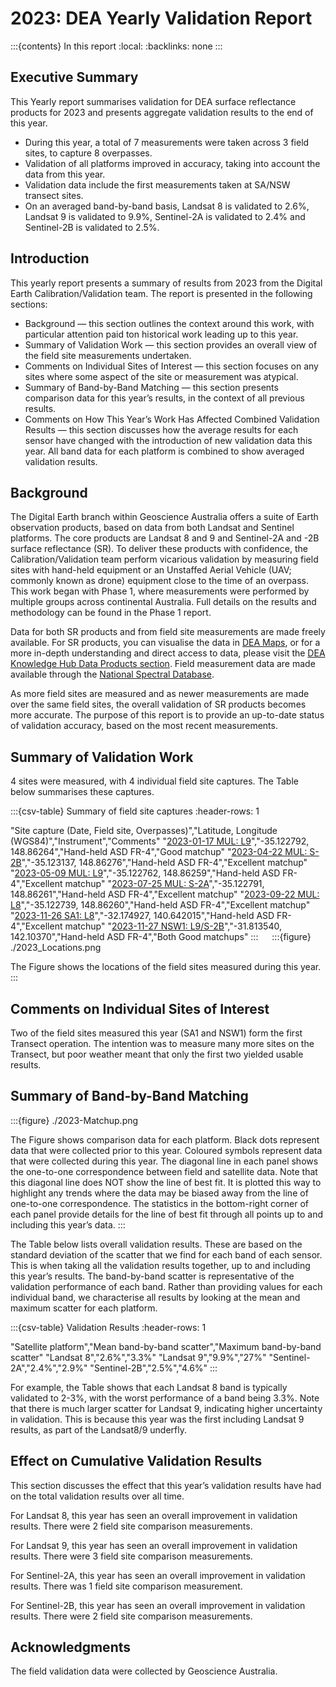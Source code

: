 # 2023: DEA Yearly Validation Report

:::{contents} In this report
:local:
:backlinks: none
:::

## Executive Summary

This Yearly report summarises validation for DEA surface reflectance products for 2023
and presents aggregate validation results to the end of this year.

* During this year, a total of 7 measurements were taken across 3 field sites, to capture 8 overpasses.
* Validation of all platforms improved in accuracy, taking into account the data from this year.
* Validation data include the first measurements taken at SA/NSW transect sites.
* On an averaged band-by-band basis, Landsat 8 is validated to 2.6%, Landsat 9 is validated to 9.9%, Sentinel-2A is validated to 2.4% and Sentinel-2B is validated to 2.5%.

## Introduction

This yearly report presents a summary of results from 2023 from the Digital Earth
Calibration/Validation team. The report is presented in the following sections:

* Background &mdash; this section outlines the context around this work, with particular attention paid ton historical work leading up to this year.
* Summary of Validation Work &mdash; this section provides an overall view of the field site measurements undertaken.
* Comments on Individual Sites of Interest &mdash; this section focuses on any sites where some aspect of the site or measurement was atypical.
* Summary of Band-by-Band Matching &mdash; this section presents comparison data for this year’s results, in the context of all previous results.
* Comments on How This Year’s Work Has Affected Combined Validation Results &mdash; this section discusses how the average results for each sensor have changed with the introduction of new validation data this year. All band data for each platform is combined to show averaged validation results.

## Background

The Digital Earth branch within Geoscience Australia offers a suite of Earth observation products, based on data from
both Landsat and Sentinel platforms. The core products are Landsat 8 and 9 and Sentinel-2A and -2B surface reflectance (SR).
To deliver these products with confidence, the Calibration/Validation team perform vicarious validation
by measuring field sites with hand-held equipment or an Unstaffed Aerial Vehicle (UAV; commonly known as drone) equipment
close to the time of an overpass. This work began with Phase 1, where measurements were performed by multiple groups
across continental Australia. Full details on the results and methodology can be found in the Phase 1 report.

Data for both SR products and from field site measurements are made freely available. For SR products, you can visualise
the data in [DEA Maps](https://maps.dea.ga.gov.au/), or for a more in-depth understanding and direct access to data, please visit the [DEA Knowledge Hub Data Products section](https://knowledge.dea.ga.gov.au/data/). Field measurement data are made available through the [National Spectral Database](https://www.ga.gov.au/scientific-topics/dea/dea-data-and-products/national-spectral-database).

As more field sites are measured and as newer measurements are made over the same field sites, the overall validation of
SR products becomes more accurate. The purpose of this report is to provide an up-to-date status of validation accuracy,
based on the most recent measurements.
 
## Summary of Validation Work

4 sites were measured, with 4 individual field site captures. The Table below summarises these captures.

:::{csv-table} Summary of field site captures
:header-rows: 1

"Site capture (Date, Field site, Overpasses)","Latitude, Longitude (WGS84)","Instrument","Comments"
"<a href='/validation/site-report/2023-01-17-MUL/'>2023-01-17 MUL: L9</a>","-35.122792, 148.86264","Hand-held ASD FR-4","Good matchup"
"<a href='/validation/site-report/2023-04-22-MUL/'>2023-04-22 MUL: S-2B</a>","-35.123137, 148.86276","Hand-held ASD FR-4","Excellent matchup"
"<a href='/validation/site-report/2023-05-09-MUL/'>2023-05-09 MUL: L9</a>","-35.122762, 148.86259","Hand-held ASD FR-4","Excellent matchup"
"<a href='/validation/site-report/2023-07-25-MUL/'>2023-07-25 MUL: S-2A</a>","-35.122791, 148.86261","Hand-held ASD FR-4","Excellent matchup"
"<a href='/validation/site-report/2023-09-22-MUL/'>2023-09-22 MUL: L8</a>","-35.122739, 148.86260","Hand-held ASD FR-4","Excellent matchup"
"<a href='/validation/site-report/2023-11-26-SA1/'>2023-11-26 SA1: L8</a>","-32.174927, 140.642015","Hand-held ASD FR-4","Excellent matchup"
"<a href='/validation/site-report/2023-11-27-NSW1/'>2023-11-27 NSW1: L9/S-2B</a>","-31.813540, 142.10370","Hand-held ASD FR-4","Both Good matchups"
:::
 
:::{figure} ./2023_Locations.png

The Figure shows the locations of the field sites measured during this year.
::: 

## Comments on Individual Sites of Interest

Two of the field sites measured this year (SA1 and NSW1) form the first Transect operation. The intention was to measure many more sites on the Transect, but poor weather meant that only the first two yielded usable results.
     
## Summary of Band-by-Band Matching

:::{figure} ./2023-Matchup.png

The Figure shows comparison data for each platform. Black dots represent data that were collected prior to this year.
Coloured symbols represent data that were collected during this year. The diagonal line in each panel shows the
one-to-one correspondence between field and satellite data. Note that this diagonal line does NOT show the line of best
fit. It is plotted this way to highlight any trends where the data may be biased away from the line of one-to-one
correspondence. The statistics in the bottom-right corner of each panel provide details for the line of best fit
through all points up to and including this year’s data.
:::

The Table below lists overall validation results. These are based on the standard deviation of the scatter that we find
for each band of each sensor. This is when taking all the validation results together, up to and including this year’s
results. The band-by-band scatter is representative of the validation performance of each band. Rather than providing
values for each individual band, we characterise all results by looking at the mean and maximum scatter for each
platform.

:::{csv-table} Validation Results
:header-rows: 1

"Satellite platform","Mean band-by-band scatter","Maximum band-by-band scatter"
"Landsat 8","2.6%","3.3%"
"Landsat 9","9.9%","27%"
"Sentinel-2A","2.4%","2.9%"
"Sentinel-2B","2.5%","4.6%"
:::

For example, the Table shows that each Landsat 8 band is typically validated to 2-3%, with the worst performance
of a band being 3.3%. Note that there is much larger scatter for Landsat 9, indicating higher uncertainty in validation.
This is because this year was the first including Landsat 9 results, as part of the Landsat8/9 underfly.

## Effect on Cumulative Validation Results

This section discusses the effect that this year’s validation results have had on the total validation
results over all time.

For Landsat 8, this year has seen an overall improvement in validation results. There were 2 field site comparison
measurements.

For Landsat 9, this year has seen an overall improvement in validation results. There were 3 field site comparison
measurements.

For Sentinel-2A, this year has seen an overall improvement in validation results. There was 1 field site comparison
measurement.

For Sentinel-2B, this year has seen an overall improvement in validation results. There were 2 field site comparison
measurements.

## Acknowledgments
 
The field validation data were collected by Geoscience Australia. 

